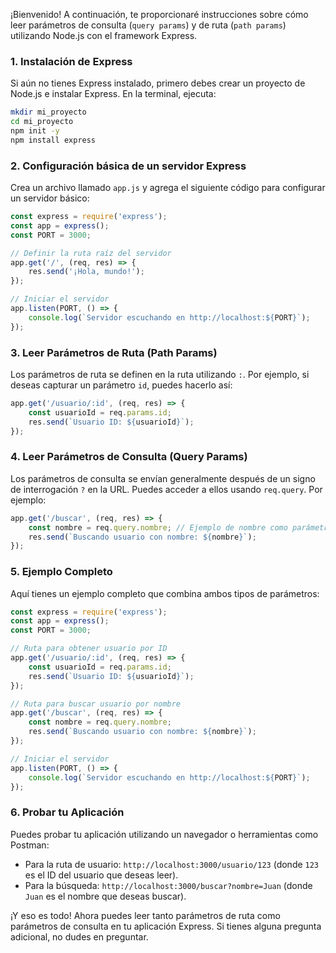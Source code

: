 ¡Bienvenido! A continuación, te proporcionaré instrucciones sobre cómo leer parámetros de consulta (`query params`) y de ruta (`path params`) utilizando Node.js con el framework Express.

### 1. Instalación de Express

Si aún no tienes Express instalado, primero debes crear un proyecto de Node.js e instalar Express. En la terminal, ejecuta:

```bash
mkdir mi_proyecto
cd mi_proyecto
npm init -y
npm install express
```

### 2. Configuración básica de un servidor Express

Crea un archivo llamado `app.js` y agrega el siguiente código para configurar un servidor básico:

```javascript
const express = require('express');
const app = express();
const PORT = 3000;

// Definir la ruta raíz del servidor
app.get('/', (req, res) => {
    res.send('¡Hola, mundo!');
});

// Iniciar el servidor
app.listen(PORT, () => {
    console.log(`Servidor escuchando en http://localhost:${PORT}`);
});
```

### 3. Leer Parámetros de Ruta (Path Params)

Los parámetros de ruta se definen en la ruta utilizando `:`. Por ejemplo, si deseas capturar un parámetro `id`, puedes hacerlo así:

```javascript
app.get('/usuario/:id', (req, res) => {
    const usuarioId = req.params.id;
    res.send(`Usuario ID: ${usuarioId}`);
});
```

### 4. Leer Parámetros de Consulta (Query Params)

Los parámetros de consulta se envían generalmente después de un signo de interrogación `?` en la URL. Puedes acceder a ellos usando `req.query`. Por ejemplo:

```javascript
app.get('/buscar', (req, res) => {
    const nombre = req.query.nombre; // Ejemplo de nombre como parámetro de consulta
    res.send(`Buscando usuario con nombre: ${nombre}`);
});
```

### 5. Ejemplo Completo

Aquí tienes un ejemplo completo que combina ambos tipos de parámetros:

```javascript
const express = require('express');
const app = express();
const PORT = 3000;

// Ruta para obtener usuario por ID
app.get('/usuario/:id', (req, res) => {
    const usuarioId = req.params.id;
    res.send(`Usuario ID: ${usuarioId}`);
});

// Ruta para buscar usuario por nombre
app.get('/buscar', (req, res) => {
    const nombre = req.query.nombre;
    res.send(`Buscando usuario con nombre: ${nombre}`);
});

// Iniciar el servidor
app.listen(PORT, () => {
    console.log(`Servidor escuchando en http://localhost:${PORT}`);
});
```

### 6. Probar tu Aplicación

Puedes probar tu aplicación utilizando un navegador o herramientas como Postman:

- Para la ruta de usuario: `http://localhost:3000/usuario/123` (donde `123` es el ID del usuario que deseas leer).
- Para la búsqueda: `http://localhost:3000/buscar?nombre=Juan` (donde `Juan` es el nombre que deseas buscar).

¡Y eso es todo! Ahora puedes leer tanto parámetros de ruta como parámetros de consulta en tu aplicación Express. Si tienes alguna pregunta adicional, no dudes en preguntar.